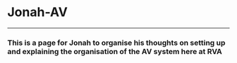 # Jonah-AV

---

### This is a page for Jonah to organise his thoughts on setting up and explaining the organisation of the AV system here at RVA
